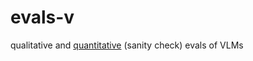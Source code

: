 # evals-v

qualitative and [quantitative](https://github.com/replicate/img-quality-eval) (sanity check) evals of VLMs

